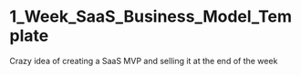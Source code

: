 # 1_Week_SaaS_Business_Model_Template
Crazy idea of creating a SaaS MVP and selling it at the end of the week

